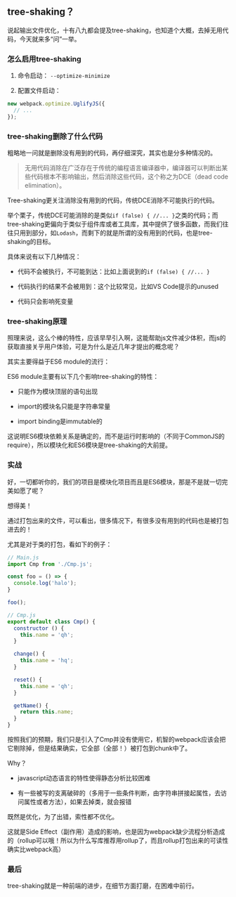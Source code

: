 ## tree-shaking？

说起输出文件优化，十有八九都会提及tree-shaking，也知道个大概，去掉无用代码，今天就来多“问”一举。

### 怎么启用tree-shaking

1. 命令启动： `--optimize-minimize`

2. 配置文件启动： 

```javascript
new webpack.optimize.UglifyJS({
  // ...
});
```

### tree-shaking删除了什么代码

粗略地一问就是删除没有用到的代码，再仔细深究，其实也是分多种情况的。

> 无用代码消除在广泛存在于传统的编程语言编译器中，编译器可以判断出某些代码根本不影响输出，然后消除这些代码，这个称之为DCE（dead code elimination）。

Tree-shaking更关注消除没有用到的代码，传统DCE消除不可能执行的代码。

举个栗子，传统DCE可能消除的是类似`if (false) { //... }`之类的代码；而tree-shaking更偏向于类似于组件库或者工具库，其中提供了很多函数，而我们往往只用到部分，如`Lodash`，而剩下的就是所谓的没有用到的代码，也是tree-shaking的目标。

具体来说有以下几种情况：

- 代码不会被执行，不可能到达：比如上面说到的`if (false) { //... }`

- 代码执行的结果不会被用到：这个比较常见，比如VS Code提示的unused

- 代码只会影响死变量

### tree-shaking原理

照理来说，这么个棒的特性，应该早早引入啊，这能帮助js文件减少体积，而js的获取直接关乎用户体验，可是为什么是近几年才提出的概念呢？

其实主要得益于ES6 module的流行：

ES6 module主要有以下几个影响tree-shaking的特性：

- 只能作为模块顶层的语句出现

- import的模块名只能是字符串常量

- import binding是immutable的

这说明ES6模块依赖关系是确定的，而不是运行时影响的（不同于CommonJS的require），所以模块化和ES6模块是tree-shaking的大前提。

### 实战

好，一切都听你的，我们的项目是模块化项目而且是ES6模块，那是不是就一切完美如愿了呢？

想得美！

通过打包出来的文件，可以看出，很多情况下，有很多没有用到的代码也是被打包进去的！

尤其是对于类的打包，看如下的例子：

```javascript
// Main.js
import Cmp from './Cmp.js';

const foo = () => {
  console.log('halo');
}

foo();
```

```javascript
// Cmp.js
export default class Cmp() {
  constructor () {
    this.name = 'qh';
  }

  change() {
    this.name = 'hq';
  }

  reset() {
    this.name = 'qh';
  }

  getName() {
    return this.name;
  }
}
```

按照我们的预期，我们只是引入了Cmp并没有使用它，机智的webpack应该会把它剔除掉，但是结果确实，它全部（全部！）被打包到chunk中了。

Why？

- javascript动态语言的特性使得静态分析比较困难

- 有一些被写的支离破碎的（多用于一些条件判断，由字符串拼接起属性，去访问属性或者方法），如果去掉类，就会报错

既然是优化，为了出错，索性都不优化。

这就是Side Effect（副作用）造成的影响，也是因为webpack缺少流程分析造成的（rollup可以哦！所以为什么写库推荐用rollup了，而且rollup打包出来的可读性确实比webpack高）

### 最后

tree-shaking就是一种前端的进步，在细节方面打磨，在困难中前行。